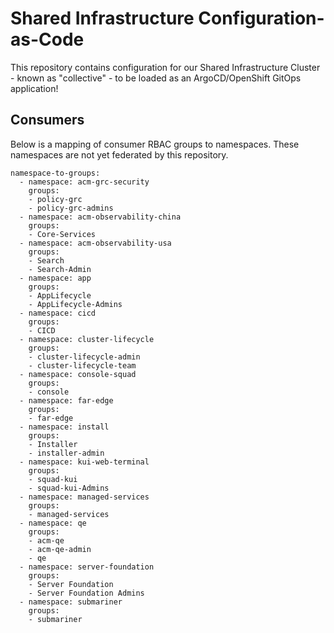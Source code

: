 # Shared Infrastructure Configuration-as-Code

This repository contains configuration for our Shared Infrastructure Cluster - known as "collective" - to be loaded as an ArgoCD/OpenShift GitOps application!

## Consumers

Below is a mapping of consumer RBAC groups to namespaces.  These namespaces are not yet federated by this repository.  
```
namespace-to-groups:
  - namespace: acm-grc-security
    groups:
    - policy-grc
    - policy-grc-admins
  - namespace: acm-observability-china
    groups:
    - Core-Services
  - namespace: acm-observability-usa
    groups:
    - Search
    - Search-Admin
  - namespace: app
    groups:
    - AppLifecycle
    - AppLifecycle-Admins
  - namespace: cicd
    groups:
    - CICD
  - namespace: cluster-lifecycle
    groups:
    - cluster-lifecycle-admin
    - cluster-lifecycle-team
  - namespace: console-squad
    groups:
    - console
  - namespace: far-edge
    groups:
    - far-edge
  - namespace: install
    groups:
    - Installer
    - installer-admin
  - namespace: kui-web-terminal
    groups:
    - squad-kui
    - squad-kui-Admins
  - namespace: managed-services
    groups:
    - managed-services
  - namespace: qe
    groups:
    - acm-qe
    - acm-qe-admin
    - qe
  - namespace: server-foundation
    groups:
    - Server Foundation
    - Server Foundation Admins
  - namespace: submariner
    groups:
    - submariner
```
